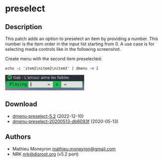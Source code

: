 preselect
=========

Description
-----------
This patch adds an option to preselect an item by providing a number. This number
is the item order in the input list starting from 0. A use case is for selecting
media controls like in the following screenshot.

Create menu with the second item preselected:

	echo -c 'item1\nitem2\nitem3' | dmenu -n 1

![dmenu preselect screenshot](dmenu-preselect.png)

Download
--------
* [dmenu-preselect-5.2](dmenu-preselect-5.2.diff) (2022-12-10)
* [dmenu-preselect-20200513-db6093f](dmenu-preselect-20200513-db6093f.diff) (2020-05-13)

Authors
-------
* Mathieu Moneyron <mathieu.moneyron@gmail.com>
* NRK <nrk@disroot.org> (v5.2 port)
